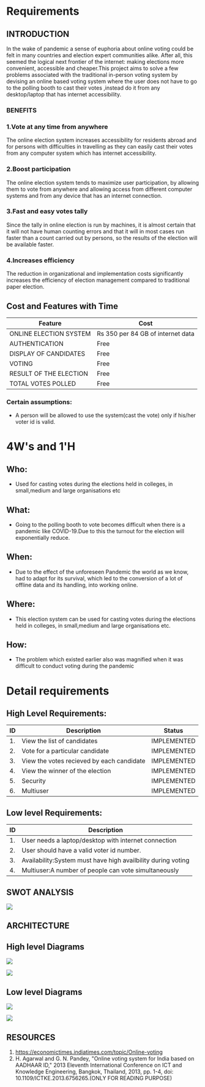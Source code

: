 # Requirements

## INTRODUCTION
 In the wake of pandemic  a sense of euphoria about online voting could be felt in many countries and election expert communities alike. After all, this seemed the logical next frontier of the internet: making elections more convenient, accessible and cheaper.This project aims to solve a few problems associated with the  traditional in-person voting system by devising an online based voting system where the user does not have to go to the polling booth to cast their votes ,instead do it from any desktop/laptop that has internet accessibility.


### BENEFITS

### 1.Vote at any time from anywhere
The online election system increases accessibility for residents abroad and for persons with difficulties in travelling as they can easily cast their votes from any computer system which has internet accessibility.

### 2.Boost participation
The online election system tends to maximize user participation, by allowing them to vote from anywhere and allowing access from different computer systems and from any device that has an internet connection.

### 3.Fast and easy votes tally
Since the tally in online election is run by machines, it is almost certain that it will not have human counting errors and that it will in most cases run faster than a count carried out by persons, so the results of the election will be available faster.

### 4.Increases efficiency
The reduction in organizational and implementation costs significantly increases the efficiency of election management compared to traditional paper election.



## Cost and Features with Time 
 | Feature | Cost |
| ----- | ----- |
| ONLINE ELECTION SYSTEM|Rs 350 per 84 GB of internet data|
| AUTHENTICATION|Free|
| DISPLAY OF CANDIDATES|Free|
| VOTING|Free|
| RESULT OF THE ELECTION|Free|
| TOTAL VOTES POLLED|Free|


### Certain assumptions:
* A person will be allowed to use the system(cast the vote) only if his/her voter id is valid.


# 4W&#39;s and 1&#39;H

## Who:
* Used for casting votes during the elections held in colleges, in small,medium and large organisations etc

## What:
* Going to the polling booth to vote  becomes difficult when there is a pandemic like COVID-19.Due to this the turnout for the election will exponentially reduce.

## When:
* Due to the effect of the unforeseen Pandemic the world as we know, had to adapt for its survival, which led to the conversion of a lot of offline data and its handling, into working online.

## Where:
* This election system can be used for casting votes during the elections held in colleges, in small,medium and large organisations etc.

## How:
* The problem which existed earlier also was magnified  when it was difficult to conduct voting during the pandemic

# Detail requirements
## High Level Requirements: 

| ID | Description  | Status | 
| ----- | -----  | ---------|
|1. | View the list of candidates  | IMPLEMENTED | 
|2. | Vote for a particular candidate| IMPLEMENTED|
|3. | View the votes recieved by each candidate  | IMPLEMENTED |
|4. | View the winner of the election  |IMPLEMENTED |
|5. | Security  |IMPLEMENTED |
|6. | Multiuser  |IMPLEMENTED |

##  Low level Requirements:
| ID | Description  | 
| ----- | -----  | 
|1. | User needs a laptop/desktop with internet connection  |   
|2. | User should have a valid voter id number.                                           | 
|3. |  Availability:System must have high availbility during voting                                                |  
|4. |   Multiuser:A number of people can vote simultaneously                                                    |


## SWOT ANALYSIS
![](https://github.com/257841/Miniproject/blob/main/1_Requirements/SWOT.png)

## ARCHITECTURE

## High level Diagrams
![](https://github.com/257841/Miniproject/blob/main/2_Architecture/structureDiagrams/ONLINE.png)

![](https://github.com/257841/Miniproject/blob/main/2_Architecture/structureDiagrams/STRUCT2.png)


## Low level Diagrams
![](https://github.com/257841/Miniproject/blob/main/2_Architecture/behaviorDiagrams/MODEL.png)

![](https://github.com/257841/Miniproject/blob/main/2_Architecture/behaviorDiagrams/dig22.png)


## RESOURCES
1. https://economictimes.indiatimes.com/topic/Online-voting
2. H. Agarwal and G. N. Pandey, "Online voting system for India based on AADHAAR ID," 2013 Eleventh International Conference on ICT and Knowledge Engineering, Bangkok, Thailand, 2013, pp. 1-4, doi: 10.1109/ICTKE.2013.6756265.(ONLY FOR READING PURPOSE)



